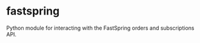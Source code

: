 fastspring
==========

Python module for interacting with the FastSpring orders and subscriptions API.
